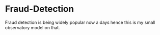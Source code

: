 # Fraud-Detection
Fraud detection is being widely popular now a days hence this is my small observatory model on that.
